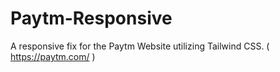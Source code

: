 # Paytm-Responsive
A responsive fix for the Paytm Website utilizing Tailwind CSS. ( https://paytm.com/ )
